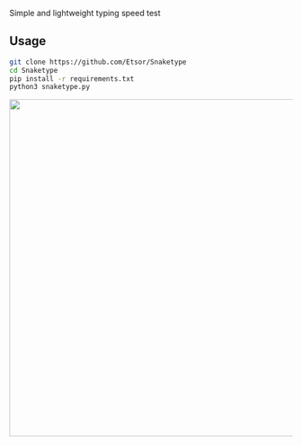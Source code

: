 Simple and lightweight typing speed test

## Usage
```sh
git clone https://github.com/Etsor/Snaketype
cd Snaketype
pip install -r requirements.txt
python3 snaketype.py
```

<img src="res/example.png" width="600">
